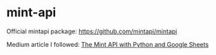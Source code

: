 # mint-api

Official mintapi package: https://github.com/mintapi/mintapi

Medium article I followed: [The Mint API with Python and Google Sheets](https://levelup.gitconnected.com/the-mint-api-with-python-and-google-sheets-311b61379d4c)
